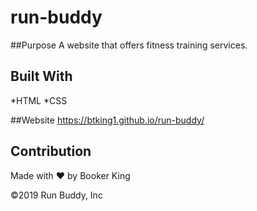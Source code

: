 # run-buddy

##Purpose
A website that offers fitness training services.

## Built With
*HTML
*CSS

##Website
https://btking1.github.io/run-buddy/

## Contribution
Made with ❤️ by Booker King

©️2019 Run Buddy, Inc 
